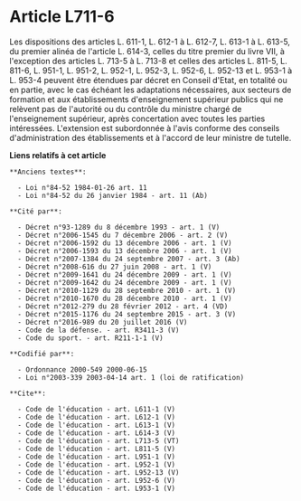# Article L711-6

Les dispositions des articles L. 611-1, L. 612-1 à L. 612-7, L. 613-1 à L. 613-5, du premier alinéa de l'article L. 614-3,
celles du titre premier du livre VII, à l'exception des articles L. 713-5 à L. 713-8 et celles des articles L. 811-5, L.
811-6, L. 951-1, L. 951-2, L. 952-1, L. 952-3, L. 952-6, L. 952-13 et L. 953-1 à L. 953-4 peuvent être étendues par décret en
Conseil d'Etat, en totalité ou en partie, avec le cas échéant les adaptations nécessaires, aux secteurs de formation et aux
établissements d'enseignement supérieur publics qui ne relèvent pas de l'autorité ou du contrôle du ministre chargé de
l'enseignement supérieur, après concertation avec toutes les parties intéressées. L'extension est subordonnée à l'avis
conforme des conseils d'administration des établissements et à l'accord de leur ministre de tutelle.

**Liens relatifs à cet article**

	**Anciens textes**:

	  - Loi n°84-52 1984-01-26 art. 11
	  - Loi n°84-52 du 26 janvier 1984 - art. 11 (Ab)

	**Cité par**:

	  - Décret n°93-1289 du 8 décembre 1993 - art. 1 (V)
	  - Décret n°2006-1545 du 7 décembre 2006 - art. 2 (V)
	  - Décret n°2006-1592 du 13 décembre 2006 - art. 1 (V)
	  - Décret n°2006-1593 du 13 décembre 2006 - art. 1 (V)
	  - Décret n°2007-1384 du 24 septembre 2007 - art. 3 (Ab)
	  - Décret n°2008-616 du 27 juin 2008 - art. 1 (V)
	  - Décret n°2009-1641 du 24 décembre 2009 - art. 1 (V)
	  - Décret n°2009-1642 du 24 décembre 2009 - art. 1 (V)
	  - Décret n°2010-1129 du 28 septembre 2010 - art. 1 (V)
	  - Décret n°2010-1670 du 28 décembre 2010 - art. 1 (V)
	  - Décret n°2012-279 du 28 février 2012 - art. 4 (VD)
	  - Décret n°2015-1176 du 24 septembre 2015 - art. 3 (V)
	  - Décret n°2016-989 du 20 juillet 2016 (V)
	  - Code de la défense. - art. R3411-3 (V)
	  - Code du sport. - art. R211-1-1 (V)

	**Codifié par**:

	  - Ordonnance 2000-549 2000-06-15
	  - Loi n°2003-339 2003-04-14 art. 1 (loi de ratification)

	**Cite**:

	  - Code de l'éducation - art. L611-1 (V)
	  - Code de l'éducation - art. L612-1 (V)
	  - Code de l'éducation - art. L613-1 (V)
	  - Code de l'éducation - art. L614-3 (V)
	  - Code de l'éducation - art. L713-5 (VT)
	  - Code de l'éducation - art. L811-5 (V)
	  - Code de l'éducation - art. L951-1 (V)
	  - Code de l'éducation - art. L952-1 (V)
	  - Code de l'éducation - art. L952-13 (V)
	  - Code de l'éducation - art. L952-6 (V)
	  - Code de l'éducation - art. L953-1 (V)
